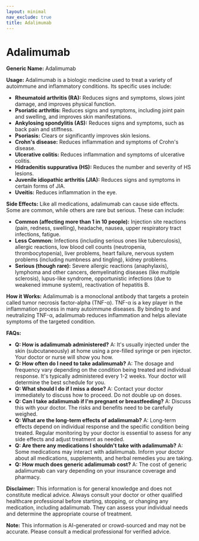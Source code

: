 ```yaml
---
layout: minimal
nav_exclude: true
title: Adalimumab
---
```


# Adalimumab

**Generic Name:** Adalimumab

**Usage:** Adalimumab is a biologic medicine used to treat a variety of autoimmune and inflammatory conditions.  Its specific uses include:

* **Rheumatoid arthritis (RA):**  Reduces signs and symptoms, slows joint damage, and improves physical function.
* **Psoriatic arthritis:**  Reduces signs and symptoms, including joint pain and swelling, and improves skin manifestations.
* **Ankylosing spondylitis (AS):**  Reduces signs and symptoms, such as back pain and stiffness.
* **Psoriasis:**  Clears or significantly improves skin lesions.
* **Crohn's disease:**  Reduces inflammation and symptoms of Crohn's disease.
* **Ulcerative colitis:**  Reduces inflammation and symptoms of ulcerative colitis.
* **Hidradenitis suppurativa (HS):**  Reduces the number and severity of HS lesions.
* **Juvenile idiopathic arthritis (JIA):**  Reduces signs and symptoms in certain forms of JIA.
* **Uveitis:** Reduces inflammation in the eye.


**Side Effects:**  Like all medications, adalimumab can cause side effects.  Some are common, while others are rare but serious.  These can include:

* **Common (affecting more than 1 in 10 people):** Injection site reactions (pain, redness, swelling), headache, nausea, upper respiratory tract infections, fatigue.
* **Less Common:**  Infections (including serious ones like tuberculosis), allergic reactions,  low blood cell counts (neutropenia, thrombocytopenia), liver problems, heart failure,  nervous system problems (including numbness and tingling),  kidney problems.
* **Serious (though rare):**  Severe allergic reactions (anaphylaxis), lymphoma and other cancers, demyelinating diseases (like multiple sclerosis), lupus-like syndrome, opportunistic infections (due to weakened immune system), reactivation of hepatitis B.


**How it Works:** Adalimumab is a monoclonal antibody that targets a protein called tumor necrosis factor-alpha (TNF-α). TNF-α is a key player in the inflammation process in many autoimmune diseases. By binding to and neutralizing TNF-α, adalimumab reduces inflammation and helps alleviate symptoms of the targeted condition.


**FAQs:**

* **Q: How is adalimumab administered?**  A: It's usually injected under the skin (subcutaneously) at home using a pre-filled syringe or pen injector.  Your doctor or nurse will show you how.
* **Q: How often do I need to take adalimumab?** A: The dosage and frequency vary depending on the condition being treated and individual response. It's typically administered every 1-2 weeks. Your doctor will determine the best schedule for you.
* **Q: What should I do if I miss a dose?** A: Contact your doctor immediately to discuss how to proceed.  Do not double up on doses.
* **Q: Can I take adalimumab if I'm pregnant or breastfeeding?** A: Discuss this with your doctor. The risks and benefits need to be carefully weighed.
* **Q: What are the long-term effects of adalimumab?** A: Long-term effects depend on individual response and the specific condition being treated. Regular monitoring by your doctor is essential to assess for any side effects and adjust treatment as needed.
* **Q: Are there any medications I shouldn't take with adalimumab?** A:  Some medications may interact with adalimumab. Inform your doctor about all medications, supplements, and herbal remedies you are taking.
* **Q: How much does generic adalimumab cost?** A: The cost of generic adalimumab can vary depending on your insurance coverage and pharmacy.


**Disclaimer:** This information is for general knowledge and does not constitute medical advice.  Always consult your doctor or other qualified healthcare professional before starting, stopping, or changing any medication, including adalimumab. They can assess your individual needs and determine the appropriate course of treatment.


**Note:** This information is AI-generated or crowd-sourced and may not be accurate. Please consult a medical professional for verified advice.
